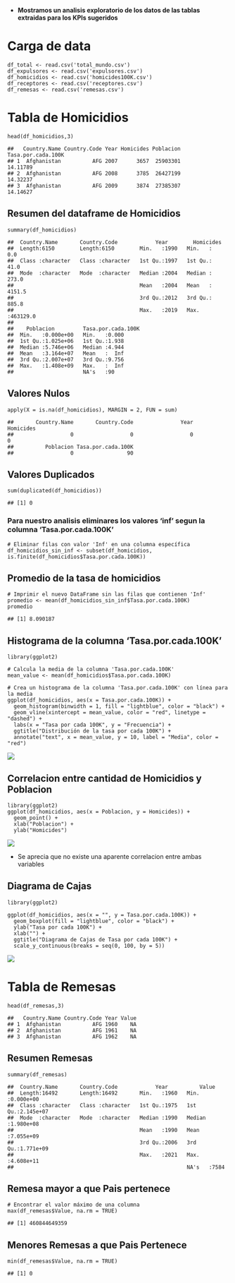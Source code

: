 -   **Mostramos un analisis exploratorio de los datos de las tablas
    extraidas para los KPIs sugeridos**

# Carga de data

    df_total <- read.csv('total_mundo.csv')
    df_expulsores <- read.csv('expulsores.csv')
    df_homicidios <- read.csv('homicides100K.csv')
    df_receptores <- read.csv('receptores.csv')
    df_remesas <- read.csv('remesas.csv')

# Tabla de Homicidios

    head(df_homicidios,3)

    ##   Country.Name Country.Code Year Homicides Poblacion Tasa.por.cada.100K
    ## 1  Afghanistan          AFG 2007      3657  25903301           14.11789
    ## 2  Afghanistan          AFG 2008      3785  26427199           14.32237
    ## 3  Afghanistan          AFG 2009      3874  27385307           14.14627

## Resumen del dataframe de Homicidios

    summary(df_homicidios)

    ##  Country.Name       Country.Code            Year        Homicides       
    ##  Length:6150        Length:6150        Min.   :1990   Min.   :     0.0  
    ##  Class :character   Class :character   1st Qu.:1997   1st Qu.:    41.0  
    ##  Mode  :character   Mode  :character   Median :2004   Median :   273.0  
    ##                                        Mean   :2004   Mean   :  4151.5  
    ##                                        3rd Qu.:2012   3rd Qu.:   885.8  
    ##                                        Max.   :2019   Max.   :463129.0  
    ##                                                                         
    ##    Poblacion         Tasa.por.cada.100K
    ##  Min.   :0.000e+00   Min.   :0.000     
    ##  1st Qu.:1.025e+06   1st Qu.:1.938     
    ##  Median :5.746e+06   Median :4.944     
    ##  Mean   :3.164e+07   Mean   :  Inf     
    ##  3rd Qu.:2.007e+07   3rd Qu.:9.756     
    ##  Max.   :1.408e+09   Max.   :  Inf     
    ##                      NA's   :90

## Valores Nulos

    apply(X = is.na(df_homicidios), MARGIN = 2, FUN = sum)

    ##       Country.Name       Country.Code               Year          Homicides 
    ##                  0                  0                  0                  0 
    ##          Poblacion Tasa.por.cada.100K 
    ##                  0                 90

## Valores Duplicados

    sum(duplicated(df_homicidios))

    ## [1] 0

### Para nuestro analisis eliminares los valores ‘inf’ segun la columna ‘Tasa.por.cada.100K’

    # Eliminar filas con valor 'Inf' en una columna específica
    df_homicidios_sin_inf <- subset(df_homicidios, is.finite(df_homicidios$Tasa.por.cada.100K))

## Promedio de la tasa de homicidios

    # Imprimir el nuevo DataFrame sin las filas que contienen 'Inf'
    promedio <- mean(df_homicidios_sin_inf$Tasa.por.cada.100K)
    promedio

    ## [1] 8.090187

## Histograma de la columna ‘Tasa.por.cada.100K’

    library(ggplot2)

    # Calcula la media de la columna 'Tasa.por.cada.100K'
    mean_value <- mean(df_homicidios$Tasa.por.cada.100K)

    # Crea un histograma de la columna 'Tasa.por.cada.100K' con línea para la media
    ggplot(df_homicidios, aes(x = Tasa.por.cada.100K)) +
      geom_histogram(binwidth = 1, fill = "lightblue", color = "black") +
      geom_vline(xintercept = mean_value, color = "red", linetype = "dashed") +
      labs(x = "Tasa por cada 100K", y = "Frecuencia") +
      ggtitle("Distribución de la tasa por cada 100K") +
      annotate("text", x = mean_value, y = 10, label = "Media", color = "red")

![](ReporteEDA_files/figure-markdown_strict/unnamed-chunk-8-1.png)

## Correlacion entre cantidad de Homicidios y Poblacion

    library(ggplot2)
    ggplot(df_homicidios, aes(x = Poblacion, y = Homicides)) +
      geom_point() +
      xlab("Poblacion") +
      ylab("Homicides")

![](ReporteEDA_files/figure-markdown_strict/unnamed-chunk-9-1.png)

-   Se aprecia que no existe una aparente correlacion entre ambas
    variables

## Diagrama de Cajas

    library(ggplot2)

    ggplot(df_homicidios, aes(x = "", y = Tasa.por.cada.100K)) +
      geom_boxplot(fill = "lightblue", color = "black") +
      ylab("Tasa por cada 100K") +
      xlab("") +
      ggtitle("Diagrama de Cajas de Tasa por cada 100K") +
      scale_y_continuous(breaks = seq(0, 100, by = 5))

![](ReporteEDA_files/figure-markdown_strict/unnamed-chunk-10-1.png)

# Tabla de Remesas

    head(df_remesas,3)

    ##   Country.Name Country.Code Year Value
    ## 1  Afghanistan          AFG 1960    NA
    ## 2  Afghanistan          AFG 1961    NA
    ## 3  Afghanistan          AFG 1962    NA

## Resumen Remesas

    summary(df_remesas)

    ##  Country.Name       Country.Code            Year          Value          
    ##  Length:16492       Length:16492       Min.   :1960   Min.   :0.000e+00  
    ##  Class :character   Class :character   1st Qu.:1975   1st Qu.:2.145e+07  
    ##  Mode  :character   Mode  :character   Median :1990   Median :1.980e+08  
    ##                                        Mean   :1990   Mean   :7.055e+09  
    ##                                        3rd Qu.:2006   3rd Qu.:1.771e+09  
    ##                                        Max.   :2021   Max.   :4.608e+11  
    ##                                                       NA's   :7584

## Remesa mayor a que Pais pertenece

    # Encontrar el valor máximo de una columna
    max(df_remesas$Value, na.rm = TRUE)

    ## [1] 460844649359

## Menores Remesas a que Pais Pertenece

    min(df_remesas$Value, na.rm = TRUE)

    ## [1] 0
